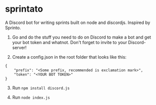 # sprintato
A Discord bot for writing sprints built on node and discordjs. Inspired by Sprinto.

1. Go and do the stuff you need to do on Discord to make a bot and get your bot token and whatnot. Don't forget to invite to your Discord-server!

2. Create a config.json in the root folder that looks like this:
  ```
  {
      "prefix": "<Some prefix, recommended is exclamation mark>",
      "token": "<YOUR BOT TOKEN>"
  }
  ```

3. Run
  `npm install discord.js`

4. Run
  `node index.js`

